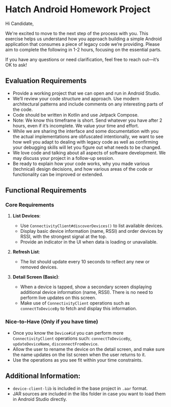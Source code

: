 # Hatch Android Homework Project

Hi Candidate,

We're excited to move to the next step of the process with you. This exercise helps us understand how you approach building a simple Android application that consumes a piece of legacy code we’re providing. Please aim to complete the following in 1-2 hours, focusing on the essential parts.

If you have any questions or need clarification, feel free to reach out—it’s OK to ask!

## Evaluation Requirements

- Provide a working project that we can open and run in Android Studio.
- We’ll review your code structure and approach. Use modern architectural patterns and include comments on any interesting parts of the code.
- Code should be written in Kotlin and use Jetpack Compose.
- Note: We know this timeframe is short. Send whatever you have after 2 hours, even if it’s incomplete. We value your time and effort.
- While we are sharing the interface and some documentation with you the actual implementations are obfuscated intentionally, we want to see how well you adapt to dealing with legacy code as well as confirming your debugging skills will let you figure out what needs to be changed.
- We love code and talking about all aspects of software development. We may discuss your project in a follow-up session.
- Be ready to explain how your code works, why you made various (technical) design decisions, and how various areas of the code or functionality can be improved or extended.

## Functional Requirements

### Core Requirements

1. **List Devices**:
    - Use `ConnectivityClient#discoverDevices()` to list available devices.
    - Display basic device information (name, RSSI) and order devices by RSSI, with the strongest signal at the top.
    - Provide an indicator in the UI when data is loading or unavailable.

2. **Refresh List**:
    - The list should update every 10 seconds to reflect any new or removed devices.

3. **Detail Screen (Basic)**:
    - When a device is tapped, show a secondary screen displaying additional device information (name, RSSI). There is no need to perform live updates on this screen.
    - Make use of `ConnectivityClient` operations such as `connectToDeviceBy` to fetch and display this information.

### Nice-to-Have (Only if you have time)

- Once you know the `Device#id` you can perform more `ConnectivityClient` operations such: `connectToDeviceBy`, `updateDeviceName`, `disconnectFromDevice`. 
- Allow the user to rename the device on the detail screen, and make sure the name updates on the list screen when the user returns to it.
- Use the operations as you see fit within your time constraints.

## Additional Information:

- `device-client-lib` is included in the base project in `.aar` format.
- JAR sources are included in the libs folder in case you want to load them in Android Studio directly.